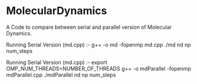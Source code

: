 # MolecularDynamics
A Code to compare between serial and parallel version of Molecular Dynamics.

Running Serial Version (md.cpp) :-
g++ -o md -fopenmp md.cpp
./md nd np num_steps

Running Serial Version (md.cpp) :-
export OMP_NUM_THREADS=NUMBER_OF_THREADS
g++ -o mdParallel -fopenmp mdParallel.cpp
./mdParallel nd np num_steps